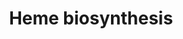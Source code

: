 ---
annotations:
- type: Pathway Ontology
  value: heme biosynthetic pathway
authors:
- Kdahlquist
- MaintBot
- Thomas
- Mills42
- Christine Chichester
- Egonw
- Mkutmon
- Eweitz
description: 'The enzymatic process that produces heme is properly called porphyrin
  synthesis, as all the intermediates are tetrapyrroles that are chemically classified
  are porphyrins. The process is highly conserved across biology. In humans, this
  pathway serves almost exclusively to form heme. In other species, it also produces
  similar substances such as cobalamin (vitamin B12).  The pathway is initiated by
  the synthesis of D-Aminolevulinic acid (dALA or δALA) from the amino acid glycine
  and succinyl-CoA from the citric acid cycle (Krebs cycle). The rate-limiting enzyme
  responsible for this reaction, ALA synthase, is strictly regulated by intracellular
  iron levels and heme concentration. A low-iron level, e.g., in iron deficiency,
  leads to decreased porphyrin synthesis, which prevents accumulation of the toxic
  intermediates. This mechanism is of therapeutic importance: infusion of heme arginate
  or hematin can abort attacks of porphyria in patients with an inborn error of metabolism
  of this process, by reducing transcription of ALA synthase.  The organs mainly involved
  in heme synthesis are the liver and the bone marrow, although every cell requires
  heme to function properly. Heme is seen as an intermediate molecule in catabolism
  of haemoglobin in the process of bilirubin metabolism.  Source: Wikipedia http://en.wikipedia.org/wiki/Heme'
last-edited: 2021-05-20
organisms:
- Saccharomyces cerevisiae
redirect_from:
- /index.php/Pathway:WP102
- /instance/WP102
schema-jsonld:
- '@context': https://schema.org/
  '@id': https://wikipathways.github.io/pathways/WP102.html
  '@type': Dataset
  creator:
    '@type': Organization
    name: WikiPathways
  description: 'The enzymatic process that produces heme is properly called porphyrin
    synthesis, as all the intermediates are tetrapyrroles that are chemically classified
    are porphyrins. The process is highly conserved across biology. In humans, this
    pathway serves almost exclusively to form heme. In other species, it also produces
    similar substances such as cobalamin (vitamin B12).  The pathway is initiated
    by the synthesis of D-Aminolevulinic acid (dALA or δALA) from the amino acid glycine
    and succinyl-CoA from the citric acid cycle (Krebs cycle). The rate-limiting enzyme
    responsible for this reaction, ALA synthase, is strictly regulated by intracellular
    iron levels and heme concentration. A low-iron level, e.g., in iron deficiency,
    leads to decreased porphyrin synthesis, which prevents accumulation of the toxic
    intermediates. This mechanism is of therapeutic importance: infusion of heme arginate
    or hematin can abort attacks of porphyria in patients with an inborn error of
    metabolism of this process, by reducing transcription of ALA synthase.  The organs
    mainly involved in heme synthesis are the liver and the bone marrow, although
    every cell requires heme to function properly. Heme is seen as an intermediate
    molecule in catabolism of haemoglobin in the process of bilirubin metabolism.  Source:
    Wikipedia http://en.wikipedia.org/wiki/Heme'
  keywords:
  - HEM3
  - uroporphyrinogen III
  - HEM4
  - HEM2
  - HEM13
  - H2O2
  - 4 CO2
  - 2 CO2
  - HEM14
  - hydroxymethylbilane
  - protoheme
  - porphobilinogen
  - HEM15
  - Glycine
  - coproporphyrinogen III
  - 4 NH3
  - O2
  - delta-aminolevulinate
  - H2O
  - HEM1
  - Fe2+
  - 2 H2O
  - protoporphyrinogen IX
  - protoporphyrin IX
  - 2 H+
  - HEM12
  - Succinyl-CoA
  license: CC0
  name: Heme biosynthesis
seo: CreativeWork
title: Heme biosynthesis
wpid: WP102
---